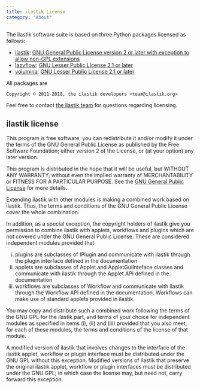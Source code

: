 ```yaml
---
title: ilastik License
category: "About"
---
```


The ilastik software suite is based on three Python packages licensed as follows:

* [ilastik](http://github.com/ilastik/ilastik): [GNU General Public License version 2 or later with exception to allow non-GPL extensions](#ilastik-license)
* [lazyflow](http://github.com/ilastik/lazyflow): [GNU Lesser Public License 2.1 or later](https://www.gnu.org/licenses/lgpl-2.1.html)
* [volumina](http://github.com/ilastik/volumina): [GNU Lesser Public License 2.1 or later](https://www.gnu.org/licenses/lgpl-2.1.html)

All packages are

`Copyright © 2011-2018, the ilastik developers <team@ilastik.org>`

Feel free to contact [the ilastik team](mailto:team@ilastik.org) for questions regarding licensing.

## ilastik license

This program is free software; you can redistribute it and/or
modify it under the terms of the GNU General Public License
as published by the Free Software Foundation; either version 2
of the License, or (at your option) any later version.

This program is distributed in the hope that it will be useful,
but WITHOUT ANY WARRANTY; without even the implied warranty of
MERCHANTABILITY or FITNESS FOR A PARTICULAR PURPOSE. See the
[GNU General Public License](https://www.gnu.org/licenses/old-licenses/gpl-2.0.html) for more details.


Extending ilastik with other modules is making a combined work based
on ilastik. Thus, the terms and conditions of the GNU General Public
License cover the whole combination.

In addition, as a special exception, the copyright holders of ilastik
give you permission to combine ilastik with applets, workflows and
plugins which are not covered under the GNU General Public License.
These are considered independent modules provided that

<ol type="i">
<li> plugins are subclasses of IPlugin and communicate with ilastik
  through the plugin interface defined in the documentation
  </li>
<li> applets are subclasses of Applet and AppletGuiInteface classes
  and communicate with ilastik through the Applet API defined in
  the documentation</li>
<li>workflows are subclasses of Workflow and communicate with
  ilastik through the Workflow API defined in the documentation.
  Workflows can make use of standard applets provided in ilastik.</li>
</ol>

You may copy and distribute such a combined work following the
terms of the GNU GPL for the ilastik part, and terms of your
choice for independent modules as specified in items (i), (ii)
and (iii) provided that you also meet, for each of these
modules, the terms and conditions of the license of that module.

A modified version of ilastik that involves changes to the
interface of the ilastik applet, workflow or plugin interface must
be distributed under the GNU GPL without this exception. Modified
versions of ilastik that preserve the original ilastik applet,
workflow or plugin interfaces must be distributed under the GNU
GPL; in which case the license may, but need not, carry forward
this exception.
